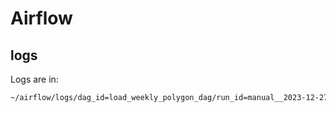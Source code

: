# Airflow

## logs

Logs are in:

```bash
~/airflow/logs/dag_id=load_weekly_polygon_dag/run_id=manual__2023-12-27T03:36:27.361042+00:00/task_id=truncate_weekly_polygon_tables
```
